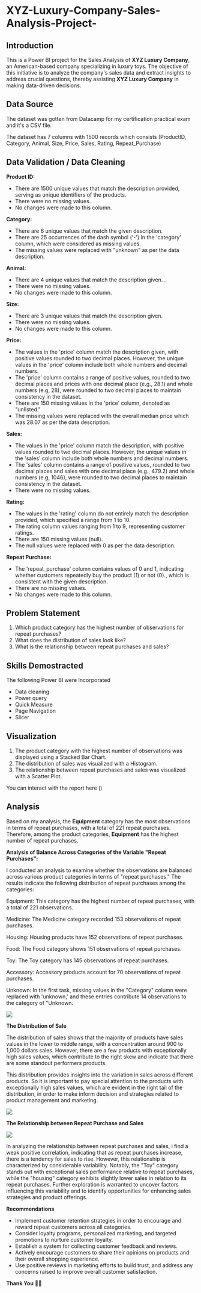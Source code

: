 # XYZ-Luxury-Company-Sales-Analysis-Project-

## Introduction 

This is a Power BI project for the Sales Analysis of **XYZ Luxury Company**, an American-based company specializing in luxury toys. The objective of this initiative is to analyze the company's sales data and extract insights to address crucial questions, thereby assisting **XYZ Luxury Company** in making data-driven decisions.

## Data Source 

The dataset was gotten from Datacamp for my certification practical exam and it's a CSV file. 

The dataset has 7 columns with 1500 records which consists (ProductID, Category, Animal, Size, Price, Sales, Rating, Repeat_Purchase)

## Data Validation / Data Cleaning

**Product ID:**
- There are 1500 unique values that match the description provided, serving as unique identifiers of the products.
- There were no missing values.
- No changes were made to this column.

**Category:**
- There are 6 unique values that match the given description.
- There are 25 occurrences of the dash symbol ('-') in the 'category' column, which were considered as missing values.
- The missing values were replaced with "unknown" as per the data description.

**Animal:**
- There are 4 unique values that match the description given. .
- There were no missing values.
- No changes were made to this column.

**Size:**
- There are 3 unique values that match the description given.
- There were no missing values.
- No changes were made to this column.

**Price:**
- The values in the 'price' column match the description given, with positive values rounded to two decimal places. However, the unique values in the 'price' column include both whole numbers and decimal numbers.
- The 'price' column contains a range of positive values, rounded to two decimal places and prices with one decimal place (e.g., 28.1) and whole numbers (e.g, 28), were rounded to two decimal places to maintain consistency in the dataset.
- There are 150 missing values in the 'price' column, denoted as "unlisted."
- The missing values were replaced with the overall median price which was 28.07 as per the data description.
   
**Sales:**
- The values in the 'price' column match the description, with positive values rounded to two decimal places. However, the unique values in the 'sales' column include both whole numbers and decimal numbers.
- The 'sales' column contains a range of positive values, rounded to two decimal places and sales with one decimal place (e.g., 479.2) and whole numbers (e.g, 1046), were rounded to two decimal places to maintain consistency in the dataset.
- There were no missing values.

**Rating:**
- The values in the 'rating' column do not entirely match the description provided, which specified a range from 1 to 10.
- The rating column values ranging from 1 to 9, representing customer ratings.
- There are 150 missing values (null).
- The null values were replaced with 0 as per the data description.

**Repeat Purchase:**
- The 'repeat_purchase' column contains values of 0 and 1, indicating whether customers repeatedly buy the product (1) or not (0)., which is consistent with the given description.
- There are no missing values.
- No changes were made to this column.


## Problem Statement 
1.  Which product category has the highest number of observations for repeat purchases?
2.  What does the distribution of sales look like?
3.  What is the relationship between repeat purchases and sales?
   
## Skills Demostracted 

The following Power BI were Incorporated 
- Data cleaning
- Power query
- Quick Measure
- Page Navigation
- Slicer

## Visualization

1. The product category with the highest number of observations was displayed using a Stacked Bar Chart.
2. The distribution of sales was visualized with a Histogram.
3. The relationship between repeat purchases and sales was visualized with a Scatter Plot.

You can interact with the report here ()

## Analysis 

Based on my analysis, the **Equipment** category has the most observations in terms of repeat purchases, with a total of 221 repeat purchases. Therefore, among the product categories, **Equipment** has the highest number of repeat purchases.
 
  **Analysis of Balance Across Categories of the Variable "Repeat Purchases":**

I conducted an analysis to examine whether the observations are balanced across various product categories in terms of "repeat purchases." The results indicate the following distribution of repeat purchases among the categories:

 Equipment: This category has the highest number of repeat purchases, with a total of 221 observations.

 Medicine: The Medicine category recorded 153 observations of repeat purchases.

 Housing: Housing products have 152 observations of repeat purchases.

 Food: The Food category shows 151 observations of repeat purchases.

 Toy: The Toy category has 145 observations of repeat purchases.

 Accessory: Accessory products account for 70 observations of repeat purchases.

  Unknown: In the first task, missing values in the "Category" column were replaced with 'unknown,' and these entries contribute 14 observations to the category of "Unknown.

  ![](Stacked_bar_chart.jpg)

**The Distribution of Sale**

The distribution of sales shows that the majority of products have sales values in the lower to middle range, with a concentration around 900 to 1,000 dollars sales.
However, there are a few products with exceptionally high sales values, which contribute to the right skew and indicate that there are some standout performers products.

This distribution provides insights into the variation in sales across different products. So it is important to pay special attention to the products with exceptionally high sales values, which are evident in the right tail of the distribution, in order to make inform decision and strategies related to product management and marketing.

![](Histogram.jpg)

**The Relationship between Repeat Purchase and Sales**

![](Scatter_plot.jpg)

In analyzing the relationship between repeat purchases and sales, i find a weak positive correlation, indicating that as repeat purchases increase, there is a tendency for sales to rise. However, this relationship is characterized by considerable variability. Notably, the "Toy" category stands out with exceptional sales performance relative to repeat purchases, while the "housing" category exhibits slightly lower sales in relation to its repeat purchases. Further exploration is warranted to uncover factors influencing this variability and to identify opportunities for enhancing sales strategies and product offerings.

**Recommendations**

- Implement customer retention strategies in order to encourage and reward repeat customers across all categories. 
- Consider loyalty programs, personalized marketing, and targeted promotions to nurture customer loyalty.
- Establish a system for collecting customer feedback and reviews.
- Actively encourage customers to share their opinions on products and their overall shopping experience.
- Use positive reviews in marketing efforts to build trust, and address any concerns raised to improve overall customer satisfaction.


**Thank You** 🧑‍✈️



